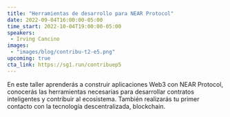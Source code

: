 ```yaml
---
title: "Herramientas de desarrollo para NEAR Protocol"
date: 2022-09-04T16:00:00-05:00
time_start: 2022-10-04T19:00:00-05:00
speakers:
 - Irving Cancino
images: 
 - "images/blog/contribu-t2-e5.png"
upcoming: true
cta_link: https://sg1.run/contribuep5
---
```


En este taller aprenderás a construir aplicaciones Web3 con NEAR Protocol, conocerás las herramientas necesarias para desarrollar contratos inteligentes y contribuir al ecosistema. También realizarás tu primer contacto con la tecnología descentralizada, blockchain.